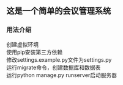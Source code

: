 ## 这是一个简单的会议管理系统

### 用法介绍

创建虚拟环境  
使用pip安装第三方依赖  
修改settings.example.py文件为settings.py  
运行migrate命令，创建数据库和数据表  
运行python manage.py runserver启动服务器